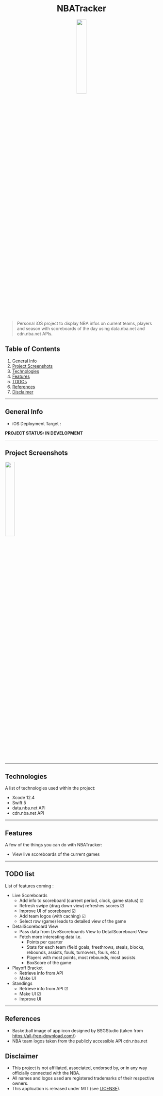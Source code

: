 <h1 align="center"> NBATracker </h1>

<p align="center">
<img src="https://user-images.githubusercontent.com/43909779/117497566-a96d0d80-af46-11eb-98c9-ea40b04f3beb.png" width="25%" height="25%">
</p>

> Personal iOS project to display NBA infos on current teams, players and season with scoreboards of the day using data.nba.net and cdn.nba.net APIs.

## Table of Contents
1. [General Info](#general-info)
2. [Project Screenshots](#project-screenshots)
3. [Technologies](#technologies)
4. [Features](#features)
5. [TODOs](#todo-list)
6. [References](#references)
7. [Disclaimer](#disclaimer)

<hr>

## General Info

* iOS Deployment Target :

**PROJECT STATUS: IN DEVELOPMENT**

<hr>

## Project Screenshots
<img src="https://user-images.githubusercontent.com/43909779/117521955-9a09b680-af7e-11eb-8894-9b04c8def273.png" width="25%" height="25%">
<hr>

## Technologies
A list of technologies used within the project:
* Xcode 12.4
* Swift 5
* data.nba.net API
* cdn.nba.net API

<hr>

## Features

A few of the things you can do with NBATracker:

* View live scoreboards of the current games

<hr>

## TODO list

List of features coming :

- Live Scoreboards
  - Add info to scoreboard (current period, clock, game status) &#9745;
  - Refresh swipe (drag down view) refreshes scores &#9745;
  - Improve UI of scoreboard &#9745;
  - Add team logos (with caching) &#9745;
  - Select row (game) leads to detailed view of the game
- DetailScoreboard View
  - Pass data from LiveScoreboards View to DetailScoreboard View
  - Fetch more interesting data i.e.
    - Points per quarter
    - Stats for each team (field goals, freethrows, steals, blocks, rebounds, assists, fouls, turnovers, fouls, etc.)
    - Players with most points, most rebounds, most assists
    - BoxScore of the game
- Playoff Bracket
  - Retrieve info from API
  - Make UI
- Standings
  - Retrieve info from API &#9745;
  - Make UI &#9745;
  - Improve UI

<hr>

## References

* Basketball image of app icon designed by BSGStudio (taken from https://all-free-download.com/)
* NBA team logos taken from the publicly accessible API cdn.nba.net

## Disclaimer
* This project is not affiliated, associated, endorsed by, or in any way officially connected with the NBA.
* All names and logos used are registered trademarks of their respective owners.
* This application is released under MIT (see [LICENSE](LICENSE)).
